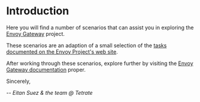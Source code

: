 # Introduction

Here you will find a number of scenarios that can assist you in exploring the [Envoy Gateway](https://gateway.envoyproxy.io/) project.

These scenarios are an adaption of a small selection of the [tasks documented on the Envoy Project's web site](https://gateway.envoyproxy.io/latest/tasks/).

After working through these scenarios, explore further by visiting the [Envoy Gateway documentation](https://gateway.envoyproxy.io/v1.0.1/) proper.

Sincerely,

_-- Eitan Suez & the team @ Tetrate_

